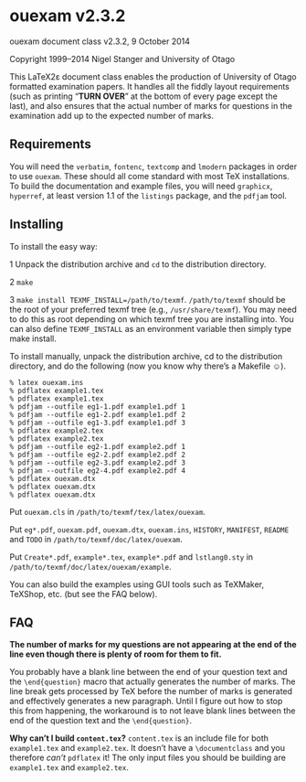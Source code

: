 ouexam v2.3.2
===========

ouexam document class v2.3.2, 9 October 2014

Copyright 1999–2014 Nigel Stanger and University of Otago

This LaTeX2ε document class enables the production of University of Otago formatted examination papers. It handles all the fiddly layout requirements (such as printing “**TURN OVER**” at the bottom of every page except the last), and also ensures that the actual number of marks for questions in the examination add up to the expected number of marks.


Requirements
------------

You will need the `verbatim`, `fontenc`, `textcomp` and `lmodern` packages in order to use `ouexam`. These should all come standard with most TeX installations. To build the documentation and example files, you will need `graphicx`, `hyperref`, at least version 1.1 of the `listings` package, and the `pdfjam` tool.


Installing
----------

To install the easy way:

1 Unpack the distribution archive and `cd` to the distribution directory.

2 `make`

3 `make install TEXMF_INSTALL=/path/to/texmf`.
  `/path/to/texmf` should be the root of your preferred texmf tree
  (e.g., `/usr/share/texmf`). You may need to do this as root
  depending on which texmf tree you are installing into. You can
  also define `TEXMF_INSTALL` as an environment variable then simply
  type make install.

To install manually, unpack the distribution archive, cd to the distribution directory, and do the following (now you know why there’s a Makefile ☺).

	% latex ouexam.ins
	% pdflatex example1.tex
	% pdflatex example1.tex
	% pdfjam --outfile eg1-1.pdf example1.pdf 1
	% pdfjam --outfile eg1-2.pdf example1.pdf 2
	% pdfjam --outfile eg1-3.pdf example1.pdf 3
	% pdflatex example2.tex
	% pdflatex example2.tex
	% pdfjam --outfile eg2-1.pdf example2.pdf 1
	% pdfjam --outfile eg2-2.pdf example2.pdf 2
	% pdfjam --outfile eg2-3.pdf example2.pdf 3
	% pdfjam --outfile eg2-4.pdf example2.pdf 4
	% pdflatex ouexam.dtx
	% pdflatex ouexam.dtx
	% pdflatex ouexam.dtx

Put `ouexam.cls` in `/path/to/texmf/tex/latex/ouexam`.

Put `eg*.pdf`, `ouexam.pdf`, `ouexam.dtx`, `ouexam.ins`, `HISTORY`, `MANIFEST`, `README` and `TODO` in `/path/to/texmf/doc/latex/ouexam`.

Put `Create*.pdf`, `example*.tex`, `example*.pdf` and `lstlang0.sty` in `/path/to/texmf/doc/latex/ouexam/example`.

You can also build the examples using GUI tools such as TeXMaker, TeXShop, etc. (but see the FAQ below).

FAQ
---

**The number of marks for my questions are not appearing at the end of the line even though there is plenty of room for them to fit.**

You probably have a blank line between the end of your question text and the `\end{question}` macro that actually generates the number of marks. The line break gets processed by TeX before the number of marks is generated and effectively generates a new paragraph. Until I figure out how to stop this from happening, the workaround is to not leave blank lines between the end of the question text and the `\end{question}`.

**Why can’t I build `content.tex`?**
`content.tex` is an include file for both `example1.tex` and `example2.tex`. It doesn’t have a `\documentclass` and you therefore *can’t* `pdflatex` it! The only input files you should be building are `example1.tex` and `example2.tex`.
